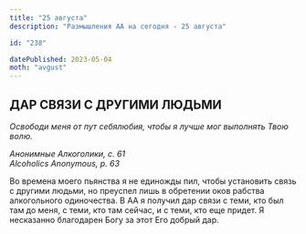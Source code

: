 ```yaml
---
title: "25 августа"
description: "Размышления АА на сегодня - 25 августа"

id: "238"

datePublished: 2023-05-04
moth: "avgust"
---
```


## ДАР СВЯЗИ С ДРУГИМИ ЛЮДЬМИ

_Освободи меня от пут себялюбия, чтобы я лучше мог выполнять Твою волю._

_Анонимные Алкоголики, с. 61  
Alcoholics Anonymous, p. 63_

Во времена моего пьянства я не единожды пил, чтобы установить связь с другими
людьми, но преуспел лишь в обретении оков рабства алкогольного одиночества. В
АА я получил дар связи с теми, кто был там до меня, с теми, кто там сейчас, и
с теми, кто еще придет. Я несказанно благодарен Богу за этот Его добрый дар.
